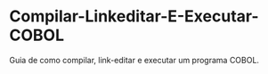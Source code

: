 # Compilar-Linkeditar-E-Executar-COBOL
Guia de como compilar, link-editar e executar um programa COBOL.
